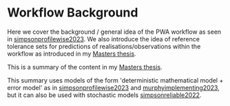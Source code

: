 # Workflow Background

Here we cover the background / general idea of the PWA workflow as seen in [simpsonprofilewise2023](@cite). We also introduce the idea of reference tolerance sets for predictions of realisations/observations within the workflow as introduced in my [Masters thesis](https://github.com/JoelTrent/UoA_MastersWorking).

This is a summary of the content in my [Masters thesis](https://github.com/JoelTrent/UoA_MastersWorking).

This summary uses models of the form 'deterministic mathematical model + error model' as in [simpsonprofilewise2023](@cite) and [murphyimplementing2023](@cite), but it can also be used with stochastic models [simpsonreliable2022](@cite).

